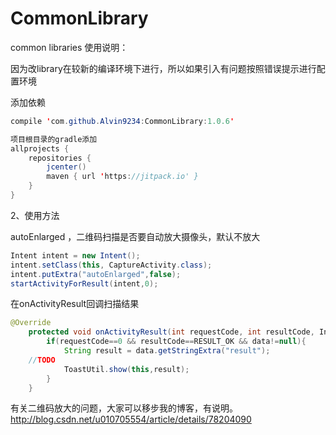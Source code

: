 # CommonLibrary
common libraries
使用说明：

因为改library在较新的编译环境下进行，所以如果引入有问题按照错误提示进行配置环境

添加依赖
```Java
compile 'com.github.Alvin9234:CommonLibrary:1.0.6'

项目根目录的gradle添加
allprojects {
    repositories {
        jcenter()
        maven { url 'https://jitpack.io' }
    }
}
```

2、使用方法

autoEnlarged ，二维码扫描是否要自动放大摄像头，默认不放大
```Java
Intent intent = new Intent();
intent.setClass(this, CaptureActivity.class);
intent.putExtra("autoEnlarged",false);
startActivityForResult(intent,0);
```

在onActivityResult回调扫描结果
```Java
@Override
    protected void onActivityResult(int requestCode, int resultCode, Intent data) {
        if(requestCode==0 && resultCode==RESULT_OK && data!=null){
            String result = data.getStringExtra("result");
	//TODO
            ToastUtil.show(this,result);
        }
    }

```

有关二维码放大的问题，大家可以移步我的博客，有说明。http://blog.csdn.net/u010705554/article/details/78204090
